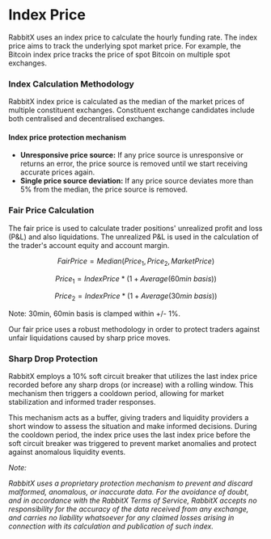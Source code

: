 # Index Price

RabbitX uses an index price to calculate the hourly funding rate. The index price aims to track the underlying spot market price. For example, the Bitcoin index price tracks the price of spot Bitcoin on multiple spot exchanges.

### Index Calculation Methodology

RabbitX index price is calculated as the median of the market prices of multiple constituent exchanges. Constituent exchange candidates include both centralised and decentralised exchanges.

#### Index price protection mechanism

* **Unresponsive price source:** If any price source is unresponsive or returns an error, the price source is removed until we start receiving accurate prices again.&#x20;
* **Single price source deviation:** If any price source deviates more than 5% from the median, the price source is removed.&#x20;

### Fair Price Calculation

The fair price is used to calculate trader positions' unrealized profit and loss (P\&L) and also liquidations. The unrealized P\&L is used in the calculation of the trader's account equity and account margin.&#x20;

$$FairPrice=Median(Price_1, Price_2, MarketPrice)$$

$$Price_1=IndexPrice*(1+Average(60min\ basis))$$

$$Price_2=IndexPrice*(1+Average(30min\ basis))$$

Note: 30min, 60min basis is clamped within +/- 1%.

Our fair price uses a robust methodology in order to protect traders against unfair liquidations caused by sharp price moves.

### Sharp Drop Protection

RabbitX employs a 10% soft circuit breaker that utilizes the last index price recorded before any sharp drops (or increase) with a rolling window. This mechanism then triggers a cooldown period, allowing for market stabilization and informed trader responses.

This mechanism acts as a buffer, giving traders and liquidity providers a short window to assess the situation and make informed decisions. During the cooldown period, the index price uses the last index price before the soft circuit breaker was triggered to prevent market anomalies and protect against anomalous liquidity events.



_Note:_

_RabbitX uses a proprietary protection mechanism to prevent and discard malformed, anomalous, or inaccurate data. For the avoidance of doubt, and in accordance with the RabbitX Terms of Service, RabbitX accepts no responsibility for the accuracy of the data received from any exchange, and carries no liability whatsoever for any claimed losses arising in connection with its calculation and publication of such index._&#x20;

